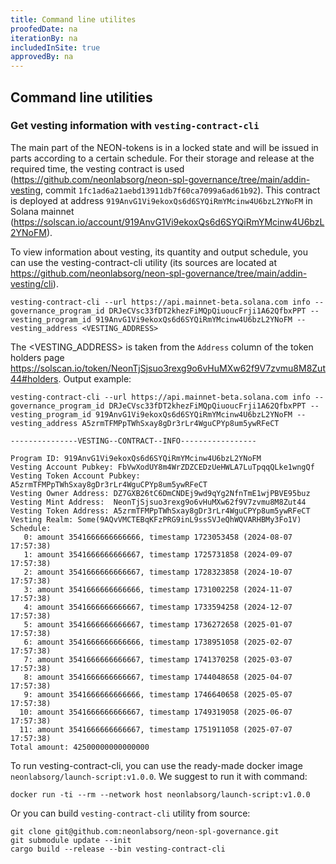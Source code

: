```yaml
---
title: Command line utilites
proofedDate: na
iterationBy: na
includedInSite: true
approvedBy: na
---
```

## Command line utilities
### Get vesting information with `vesting-contract-cli`
The main part of the NEON-tokens is in a locked state and will be issued in parts according 
to a certain schedule. For their storage and release at the required time, the vesting contract is used 
(https://github.com/neonlabsorg/neon-spl-governance/tree/main/addin-vesting, commit `1fc1ad6a21aebd13911db7f60ca7099a6ad61b92`).
This contract is deployed at address `919AnvG1Vi9ekoxQs6d6SYQiRmYMcinw4U6bzL2YNoFM` in Solana mainnet 
(https://solscan.io/account/919AnvG1Vi9ekoxQs6d6SYQiRmYMcinw4U6bzL2YNoFM).

To view information about vesting, its quantity and output schedule, you can use the vesting-contract-cli 
utility (its sources are located at https://github.com/neonlabsorg/neon-spl-governance/tree/main/addin-vesting/cli).
```
vesting-contract-cli --url https://api.mainnet-beta.solana.com info --governance_program_id DRJeCVsc33fDT2khezFiMQpQiuoucFrji1A62QfbxPPT --vesting_program_id 919AnvG1Vi9ekoxQs6d6SYQiRmYMcinw4U6bzL2YNoFM --vesting_address <VESTING_ADDRESS>
```
The <VESTING_ADDRESS> is taken from the `Address` column of the token holders page 
https://solscan.io/token/NeonTjSjsuo3rexg9o6vHuMXw62f9V7zvmu8M8Zut44#holders.
Output example:
```
vesting-contract-cli --url https://api.mainnet-beta.solana.com info --governance_program_id DRJeCVsc33fDT2khezFiMQpQiuoucFrji1A62QfbxPPT --vesting_program_id 919AnvG1Vi9ekoxQs6d6SYQiRmYMcinw4U6bzL2YNoFM --vesting_address A5zrmTFMPpTWhSxay8gDr3rLr4WguCPYp8um5ywRFeCT

---------------VESTING--CONTRACT--INFO-----------------

Program ID: 919AnvG1Vi9ekoxQs6d6SYQiRmYMcinw4U6bzL2YNoFM
Vesting Account Pubkey: FbVwXodUY8m4WrZDZCEDzUeHWLA7LuTpqqQLke1wngQf
Vesting Token Account Pubkey: A5zrmTFMPpTWhSxay8gDr3rLr4WguCPYp8um5ywRFeCT
Vesting Owner Address: DZ7GXB26tC6DmCNDEj9wd9qYg2NfnTmE1wjPBVE95buz
Vesting Mint Address:  NeonTjSjsuo3rexg9o6vHuMXw62f9V7zvmu8M8Zut44
Vesting Token Address: A5zrmTFMPpTWhSxay8gDr3rLr4WguCPYp8um5ywRFeCT
Vesting Realm: Some(9AQvVMCTEBqKFzPRG9inL9ssSVJeQhWQVARHBMy3Fo1V)
Schedule:
   0: amount 3541666666666666, timestamp 1723053458 (2024-08-07 17:57:38)
   1: amount 3541666666666667, timestamp 1725731858 (2024-09-07 17:57:38)
   2: amount 3541666666666667, timestamp 1728323858 (2024-10-07 17:57:38)
   3: amount 3541666666666666, timestamp 1731002258 (2024-11-07 17:57:38)
   4: amount 3541666666666667, timestamp 1733594258 (2024-12-07 17:57:38)
   5: amount 3541666666666667, timestamp 1736272658 (2025-01-07 17:57:38)
   6: amount 3541666666666666, timestamp 1738951058 (2025-02-07 17:57:38)
   7: amount 3541666666666667, timestamp 1741370258 (2025-03-07 17:57:38)
   8: amount 3541666666666667, timestamp 1744048658 (2025-04-07 17:57:38)
   9: amount 3541666666666666, timestamp 1746640658 (2025-05-07 17:57:38)
  10: amount 3541666666666667, timestamp 1749319058 (2025-06-07 17:57:38)
  11: amount 3541666666666667, timestamp 1751911058 (2025-07-07 17:57:38)
Total amount: 42500000000000000
```
To run vesting-contract-cli, you can use the ready-made docker image `neonlabsorg/launch-script:v1.0.0`. We suggest to run it with command:
```
docker run -ti --rm --network host neonlabsorg/launch-script:v1.0.0
```
Or you can build `vesting-contract-cli` utility from source:
```
git clone git@github.com:neonlabsorg/neon-spl-governance.git
git submodule update --init
cargo build --release --bin vesting-contract-cli
```